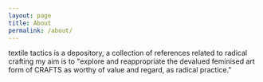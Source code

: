 ```yaml
---
layout: page
title: About
permalink: /about/
---
```


textile tactics is a depository, a collection of references related to radical crafting my aim is to "explore and reappropriate the devalued feminised art form of CRAFTS as worthy of value and regard, as radical practice."
